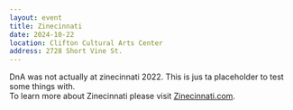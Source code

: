 ```yaml
---
layout: event
title: Zinecinnati
date: 2024-10-22
location: Clifton Cultural Arts Center
address: 2728 Short Vine St.
---
```


DnA was not actually at zinecinnati 2022. This is jus ta placeholder to test some things with.  
To learn more about Zinecinnati please visit [Zinecinnati.com](https://www.zinecinnati.com).
